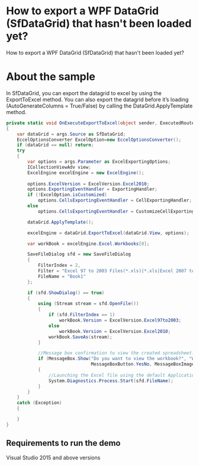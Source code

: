 # How to export a WPF DataGrid (SfDataGrid) that hasn't been loaded yet?

How to export a WPF DataGrid (SfDataGrid) that hasn't been loaded yet?

# About the sample

In SfDataGrid, you can export the datagrid to excel by using the ExportToExcel method.
You can also export the datagrid before it’s loading (AutoGenerateColumns = True/False) by calling the DataGrid.ApplyTemplate method.

```c#
private static void OnExecuteExportToExcel(object sender, ExecutedRoutedEventArgs args)
{
    var dataGrid = args.Source as SfDataGrid;
    EccelOptionsConverter ExcelOption=new EccelOptionsConverter();
    if (dataGrid == null) return;
    try
    {
        var options = args.Parameter as ExcelExportingOptions;
        ICollectionViewAdv view;
        ExcelEngine excelEngine = new ExcelEngine();
                
        options.ExcelVersion = ExcelVersion.Excel2010;
        options.ExportingEventHandler = ExportingHandler;
        if (!ExcelOption.isCustomized)
            options.CellsExportingEventHandler = CellExportingHandler;
        else
            options.CellsExportingEventHandler = CustomizeCellExportingHandler;

        dataGrid.ApplyTemplate();

        excelEngine = dataGrid.ExportToExcel(dataGrid.View, options);

        var workBook = excelEngine.Excel.Workbooks[0];

        SaveFileDialog sfd = new SaveFileDialog
        {
            FilterIndex = 2,
            Filter = "Excel 97 to 2003 Files(*.xls)|*.xls|Excel 2007 to 2010 Files(*.xlsx)|*.xlsx",
            FileName = "Book1"
        };

        if (sfd.ShowDialog() == true)
        {
            using (Stream stream = sfd.OpenFile())
            {
                if (sfd.FilterIndex == 1)
                    workBook.Version = ExcelVersion.Excel97to2003;
                else
                    workBook.Version = ExcelVersion.Excel2010;
                workBook.SaveAs(stream);                        
            }

            //Message box confirmation to view the created spreadsheet.
            if (MessageBox.Show("Do you want to view the workbook?", "Workbook has been created",
                                MessageBoxButton.YesNo, MessageBoxImage.Information) == MessageBoxResult.Yes)
            {
                //Launching the Excel file using the default Application.[MS Excel Or Free ExcelViewer]
                System.Diagnostics.Process.Start(sfd.FileName);
            } 
        }                                              
    }
    catch (Exception)
    {

    }
}
```

## Requirements to run the demo
 Visual Studio 2015 and above versions
